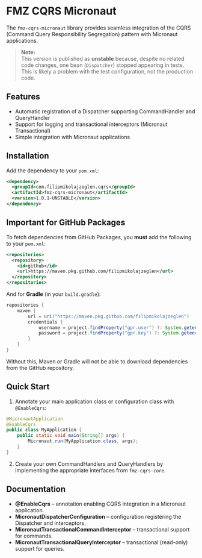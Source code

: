 # FMZ CQRS Micronaut

The `fmz-cqrs-micronaut` library provides seamless integration of the CQRS (Command Query Responsibility Segregation) pattern with Micronaut applications.

> **Note:**  
> This version is published as **unstable** because, despite no related code changes, one bean (`Dispatcher`) stopped appearing in tests. This is likely a problem with the test configuration, not the production code.

## Features

- Automatic registration of a Dispatcher supporting CommandHandler and QueryHandler
- Support for logging and transactional interceptors (Micronaut Transactional)
- Simple integration with Micronaut applications

## Installation

Add the dependency to your `pom.xml`:

```xml
<dependency>
  <groupId>com.filipmikolajzeglen.cqrs</groupId>
  <artifactId>fmz-cqrs-micronaut</artifactId>
  <version>1.0.1-UNSTABLE</version>
</dependency>
```

## Important for GitHub Packages

To fetch dependencies from GitHub Packages, you **must** add the following to your `pom.xml`:

```xml
<repositories>
  <repository>
    <id>github</id>
    <url>https://maven.pkg.github.com/filipmikolajzeglen</url>
  </repository>
</repositories>
```

And for **Gradle** (in your `build.gradle`):

```groovy
repositories {
    maven {
        url = uri("https://maven.pkg.github.com/filipmikolajzeglen")
        credentials {
            username = project.findProperty("gpr.user") ?: System.getenv("USERNAME_GITHUB")
            password = project.findProperty("gpr.key") ?: System.getenv("TOKEN_GITHUB")
        }
    }
}
```

Without this, Maven or Gradle will not be able to download dependencies from the GitHub repository.

## Quick Start

1. Annotate your main application class or configuration class with `@EnableCqrs`:

```java
@MicronautApplication
@EnableCqrs
public class MyApplication {
    public static void main(String[] args) {
        Micronaut.run(MyApplication.class, args);
    }
}
```

2. Create your own CommandHandlers and QueryHandlers by implementing the appropriate interfaces from `fmz-cqrs-core`.

## Documentation

- **@EnableCqrs** – annotation enabling CQRS integration in a Micronaut application.
- **MicronautDispatcherConfiguration** – configuration registering the Dispatcher and interceptors.
- **MicronautTransactionalCommandInterceptor** – transactional support for commands.
- **MicronautTransactionalQueryInterceptor** – transactional (read-only) support for queries.